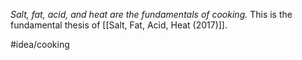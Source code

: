 *Salt, fat, acid, and heat are the fundamentals of cooking.* This is the fundamental thesis of [[Salt, Fat, Acid, Heat (2017)]]. 

#idea/cooking 